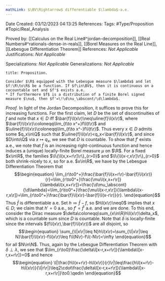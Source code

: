 ```yaml
---
mathLink: $\BV\Rightarrow$ differentiable $\lambda$-a.e.
---
```


<div class="topSpace"></div>

Date Created: 03/12/2023 04:13:25
References:
Tags: #Type/Proposition #Topic/Real_Analysis

Proved by: [[Calculus on the Real Line#^jordan-decomposition]], [[Real Numbers#^rationals-dense-in-reals]], [[Borel Measures on the Real Line]], [[Lebesgue Differentiation Theorem]]
References: <i>Not Applicable</i>
Justifications: <i>Not Applicable</i>

Specializations: <i>Not Applicable</i>
Generalizations: <i>Not Applicable</i>

``` ad-Proposition
title: Proposition.

Consider $\R$ equipped with the Lebesgue measure $\lambda$ and let $f:\R\to\R$ be a function. If $f\in\BV$, then it is continuous on a cocountable set and $f'$ exists a.e.
* If furthermore $f$ is a distribution of a finite Borel signed measure $\nu$, then $f'=\!\d\nu_\abscont/\d\lambda$.

```

<i>Proof.</i> In light of the Jordan Decomposition, it suffices to prove this for increasing functions. For the first claim, let $D$ be the set of discontinuities of $f$ and note that $x\in D$ iff $\bar{f}\l(x\r)\neq\uline{f}\l(x\r)$, where $\bar{f}\l(x\r)\coloneqq\lim_{t\to x^+}f\l(t\r)$ and $\uline{f}\l(x\r)\coloneqq\lim_{t\to x^-}f\l(t\r)$. Thus every $x\in D$ admits some $q_x\in\Q$ such that $\uline{f}\l(x\r)<q_x<\bar{f}\l(x\r)$, and since $D\into\Q$ via $x\mapsto q_x$, we see that $D$ is countable. To show that $f'$ exists a.e., we note that $\bar{f}$ is an increasing right-continuous function and hence induces a (unique) locally-finite Borel measure $\mu$ on $\R$. For a fixed $x\in\R$, the families $\l\{\l(x,x+r\r]\r\}_{r>0}$ and $\l\{\l(x-r,x\r]\r\}_{r>0}$ both shrink-nicely to $x$, so for a.e. $x\in\R$, we have by the Lebesgue Differentiation Theorem that
$$\begin{equation}
    \lim_{r\to0^+}\frac{\bar{f}\l(x+r\r)-\bar{f}\l(x\r)}{r}=\lim_{r\to0^+}\frac{\mu\l(x,x+r\r]}{\lambda\l(x,x+r\r]}=\frac{\d\mu_\abscont}{\d\lambda}=\lim_{r\to0^+}\frac{\mu\l(x-r,x\r]}{\lambda\l(x-r,x\r]}=\lim_{r\to0^+}\frac{\bar{f}\l(x\r)-\bar{f}\l(x-r\r)}{r}.
\end{equation}$$
Thus $\bar{f}$ is differentiable a.e. Set $h\coloneqq\bar{f}-f$, so $h\l(x\r)\neq0$ implies that $x\in D$; we claim that $h'=0$ a.e., so $f'=\bar{f}'$ a.e. and we are done. To this end, consider the Dirac measure $\delta\coloneqq\sum_{x\in\R}h\l(x\r)\delta_x$, which is a countable sum since $D$ is countable. Note that $\delta$ is locally-finite since the intervals $(f\l(x\r),\bar{f}\l(x\r))$ are all disjoint, so
$$\begin{equation}
    \sum_{\l|x\r|\leq N}h\l(x\r)=\sum_{\l|x\r|\leq N}\bar{f}\l(x\r)-f\l(x\r)\leq f\l(N\r)-f\l(-N\r)<\infty
\end{equation}$$
for all $N\in\N$. Thus, again by the Lebesgue Differentiation Theorem with $\delta\perp\lambda$, we see that $\lim_{r\to0}\frac{\delta\l[x-r,x+r\r]}{\lambda\l[x-r,x+r\r]}=0$ and hence
$$\begin{equation}
    \l|\frac{h\l(x+r\r)-h\l(x\r)}{r}\r|\leq\frac{h\l(x+r\r)-h\l(x\r)}{\l|r\r|}\leq2\cdot\frac{\delta\l[x-r,x+r\r]}{\lambda\l[x-r,x+r\r]}\to0.\qedin
\end{equation}$$
